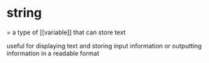 # string
= a type of [[variable]] that can store text

useful for displaying text and storing input information or outputting information in a readable format